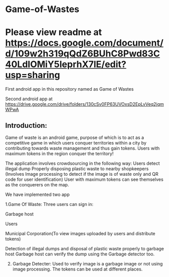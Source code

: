 # Game-of-Wastes

# Please view readme at https://docs.google.com/document/d/109w2h319qQdZ6BUhC8Pwd83C40LdlOMiY5leprhX7lE/edit?usp=sharing

First android app in this repository named as Game of Wastes

Second android app at https://drive.google.com/drive/folders/130cSv0FP63UVOxsD2EpLvVeq2jqmWPwA

## Introduction:

Game of waste is an android game, purpose of which is to act as a competitive game in which users conquer territories within a city by contributing towards waste management and thus gain tokens. Users with maximum tokens in the region conquer the territory!

The application involves crowdsourcing in the following way:
Users detect illegal dump
Properly disposing plastic waste to nearby shopkeepers
(Involves Image processing to detect if the image is of waste only and QR code for user identification)
User with maximum tokens can see themselves as the conquerers on the map.

We have implemented two app

1.Game Of Waste:
Three users can sign in:

Garbage host

Users

Municipal Corporation(To view images uploaded by users and distribute tokens)

Detection of illegal dumps and disposal of plastic waste properly to garbage host
Garbage host can verify the dump using the Garbage detector too.

2. Garbage Detecter: Used to verify image is a garbage image or not using image processing.
The tokens can be used at different places.
